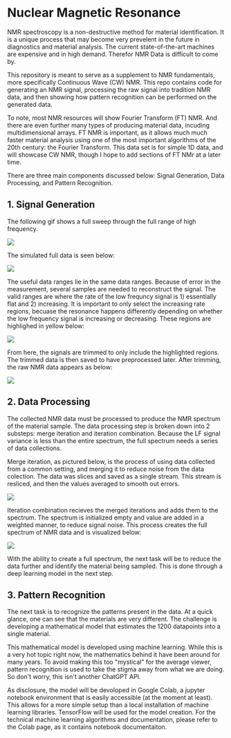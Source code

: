 # Nuclear Magnetic Resonance

NMR spectroscopy is a non-destructive method for material identification. It is a unique process that may become very prevelent in the future in diagnostics and material analysis. The current state-of-the-art machines are expensive and in high demand. Therefor NMR Data is difficult to come by.

This repository is meant to serve as a supplement to NMR fundamentals, more specifically Continuous Wave (CW) NMR. This repo contains code for generating an NMR signal, processing the raw signal into tradition NMR data, and then showing how pattern recognition can be performed on the generated data.

To note, most NMR resources will show Fourier Transform (FT) NMR. And there are even further many types of producing material data, incuding multidimensional arrays. FT NMR is important, as it allows much much faster material analysis using one of the most important algorithms of the 20th century: the Fourier Transform. This data set is for simple 1D data, and will showcase CW NMR, though I hope to add sections of FT NMr at a later time. 

There are three main components discussed below: Signal Generation, Data Processing, and Pattern Recognition.

## 1. Signal Generation

The following gif shows a full sweep through the full range of high frequency.

<img src="https://github.com/cgrundman/NMR-Signal/blob/master/figures/full_sweep.gif" />

The simulated full data is seen below:

<img src="https://github.com/cgrundman/NMR-Signal/blob/master/figures/full_data_iteration.png" />

The useful data ranges lie in the same data ranges. Because of error in the measurement, several samples are needed to reconstruct the signal. The valid ranges are where the rate of the low frequncy signal is 1) essentially flat and 2) increasing. It is important to only select the increasing rate regions, becuase the resonance happens differently depending on whether the low frequency signal is increasing or decreasing. These regions are highlighed in yellow below: 

<img src="https://github.com/cgrundman/NMR-Signal/blob/master/figures/highlighted_data.png" />

From here, the signals are trimmed to only include the highlighted regions. The trimmed data is then saved to have preprocessed later. After trimming, the raw NMR data appears as below:

<img src="https://github.com/cgrundman/NMR-Signal/blob/master/figures/trimmed_data.png" />

## 2. Data Processing

The collected NMR data must be processed to produce the NMR spectrum of the material sample. The data processing step is broken down into 2 substeps: merge iteration and iteration combination. Because the LF signal variance is less than the entire spectrum, the full spectrum needs a series of data collections.

Merge iteration, as pictured below, is the process of using data collected from a common setting, and merging it to reduce noise from the data colection. The data was slices and saved as a single stream. This stream is resliced, and then the values averaged to smooth out errors.

<img src="https://github.com/cgrundman/NMR-Signal/blob/master/figures/merge_iteration.png" />

Iteration combination recieves the merged iterations and adds them to the spectrum. The spectrum is initialized empty and value are added in a weighted manner, to reduce signal noise. This process creates the full spectrum of NMR data and is visualized below:

<img src="https://github.com/cgrundman/NMR-Signal/blob/master/figures/spectrum.gif" />

With the ability to create a full spectrum, the next task will be to reduce the data further and identify the material being sampled. This is done through a deep learning model in the next step.

## 3. Pattern Recognition

The next task is to recognize the patterns present in the data. At a quick glance, one can see that the materials are very different. The challenge is developing a mathematical model that estimates the 1200 datapoints into a single material. 

This mathematical model is developed using machine learning. While this is a very hot topic right now, the mathematics behind it have been around for many years. To avoid making this too "mystical" for the average viewer, pattern recognition is used to take the stigma away from what we are doing. So don't worry, this isn't another ChatGPT API.

As disclosure, the model will be devoloped in Google Colab, a jupyter notebook environment that is easily accessible (at the moment at least). This allows for a more simple setup than a local installation of machine learning libraries. TensorFlow will be used for the model creation. For the technical machine learning algorithms and documentation, please refer to the Colab page, as it contains notebook documentaiton. 


